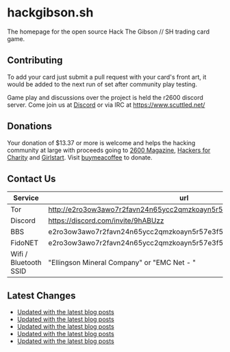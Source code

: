 # hackgibson.sh
The homepage for the open source Hack The Gibson // SH trading card game.


## Contributing

To add your card just submit a pull request with your card's front art, it would be added to the next run of set after community play testing.

Game play and discussions over the project is held the r2600 discord server. Come join us at [Discord](https://discord.com/invite/9hABUzz) or via IRC at https://www.scuttled.net/


## Donations

Your donation of $13.37 or more is welcome and helps the hacking community at large with proceeds going to [2600 Magazine](https://2600.com/), [Hackers for Charity](https://hackersforcharity.org) and [Girlstart](https://girlstart.org).  Visit [buymeacoffee](https://www.buymeacoffee.com/hackgibson.sh) to donate.


## Contact Us

Service | url
-|-
Tor | http://e2ro3ow3awo7r2favn24n65ycc2qmzkoayn5r57e3f56nvjwdcgg32ad.onion
Discord | https://discord.com/invite/9hABUzz
BBS | e2ro3ow3awo7r2favn24n65ycc2qmzkoayn5r57e3f56nvjwdcgg32ad.onion:23
FidoNET | e2ro3ow3awo7r2favn24n65ycc2qmzkoayn5r57e3f56nvjwdcgg32ad.onion:24554
Wifi / Bluetooth SSID | "Ellingson Mineral Company" or "EMC Net - <fidonet address>"

## Latest Changes
<!-- BLOG-POST-LIST:START -->
- [Updated with the latest blog posts](https://github.com/DFW2600/hackgibson.sh/commit/292966dc076f7d3fea88fe50b6e88b3d3f67a9f7)
- [Updated with the latest blog posts](https://github.com/DFW2600/hackgibson.sh/commit/b3188092902659bf55d0fbc75cb98e6be8a83cb1)
- [Updated with the latest blog posts](https://github.com/DFW2600/hackgibson.sh/commit/3b757e76ef0a40ed0b563b50db8a1e0735d4c7bd)
- [Updated with the latest blog posts](https://github.com/DFW2600/hackgibson.sh/commit/199d3a6104357532cc0cf3f95528c7781b61ac4a)
- [Updated with the latest blog posts](https://github.com/DFW2600/hackgibson.sh/commit/d4d647ccdb0f21bb5f8c14ded6770e833b8819fb)
<!-- BLOG-POST-LIST:END -->

